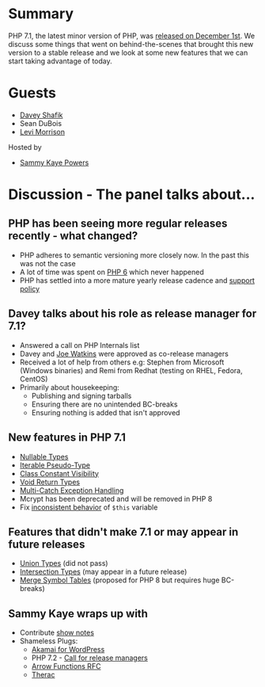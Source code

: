 # Summary
PHP 7.1, the latest minor version of PHP, was [released on December 1st](http://php.net/archive/2016.php#id2016-12-01-3). We discuss some things that went on behind-the-scenes that brought this new version to a stable release and we look at some new features that we can start taking advantage of today.

# Guests
* [Davey Shafik](https://twitter.com/dshafik)
* Sean DuBois
* [Levi Morrison](https://twitter.com/morrisonlevi)

Hosted by
* [Sammy Kaye Powers](https://twitter.com/SammyK)

# Discussion - The panel talks about...

## PHP has been seeing more regular releases recently - what changed?
* PHP adheres to semantic versioning more closely now. In the past this was not the case
* A lot of time was spent on [PHP 6](https://www.phproundtable.com/episode/what-happened-to-php-6) which never happened
* PHP has settled into a more mature yearly release cadence and [support policy](http://php.net/supported-versions.php)

## Davey talks about his role as release manager for 7.1?
* Answered a call on PHP Internals list
* Davey and [Joe Watkins](https://github.com/krakjoe) were approved as co-release managers
* Received a lot of help from others e.g: Stephen from Microsoft (Windows binaries) and Remi from Redhat (testing on RHEL, Fedora, CentOS)
* Primarily about housekeeping:
  * Publishing and signing tarballs
  * Ensuring there are no unintended BC-breaks
  * Ensuring nothing is added that isn't approved

## New features in PHP 7.1
* [Nullable Types](http://php.net/manual/en/migration71.new-features.php#migration71.new-features.nullable-types)
* [Iterable Pseudo-Type](http://php.net/manual/en/migration71.new-features.php#migration71.new-features.iterable-pseudo-type)
* [Class Constant Visibility](http://php.net/manual/en/migration71.new-features.php#migration71.new-features.class-constant-visibility)
* [Void Return Types](http://php.net/manual/en/migration71.new-features.php#migration71.new-features.void-functions)
* [Multi-Catch Exception Handling](http://php.net/manual/en/migration71.new-features.php#migration71.new-features.mulit-catch-exception-handling)
* Mcrypt has been deprecated and will be removed in PHP 8
* Fix [inconsistent behavior](https://wiki.php.net/rfc/this_var) of `$this` variable

## Features that didn't make 7.1 or may appear in future releases
* [Union Types](https://wiki.php.net/rfc/union_types) (did not pass)
* [Intersection Types](https://wiki.php.net/rfc/intersection_types) (may appear in a future release)
* [Merge Symbol Tables](https://wiki.php.net/rfc/php8/merge_symbol_tables) (proposed for PHP 8 but requires huge BC-breaks)

## Sammy Kaye wraps up with
* Contribute [show notes](https://github.com/PHPRoundtable/show-notes)
* Shameless Plugs:
  * [Akamai for WordPress](https://github.com/akamai-open/wp-akamai)
  * PHP 7.2 - [Call for release managers](http://www.mail-archive.com/internals@lists.php.net/msg90860.html)
  * [Arrow Functions RFC](https://wiki.php.net/rfc/arrow_functions)
  * [Therac](https://github.com/Sean-Der/Therac)
